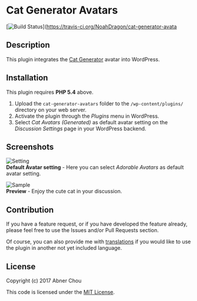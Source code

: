 # Cat Generator Avatars

[![Build Status](https://travis-ci.org/NoahDragon/cat-generator-avatars.svg?branch=master)](https://travis-ci.org/NoahDragon/cat-generator-avata

## Description

This plugin integrates the [Cat Generator](http://www.peppercarrot.com/en/article391/cat-avatar-generator) avatar into WordPress.

## Installation

This plugin requires **PHP 5.4** above.

1. Upload the `cat-generator-avatars` folder to the `/wp-content/plugins/` directory on your web server.
2. Activate the plugin through the _Plugins_ menu in WordPress.
3. Select _Cat Avatars (Generated)_ as default avatar setting on the _Discussion Settings_ page in your WordPress backend.

## Screenshots

![Setting](resources/assets/screenshot-1.jpg)  
**Default Avatar setting** - Here you can select _Adorable Avatars_ as default avatar setting.

![Sample](resources/assets/screenshot-2.jpg)  
**Preview** - Enjoy the cute cat in your discussion.


## Contribution

If you have a feature request, or if you have developed the feature already, please feel free to use the Issues and/or Pull Requests section.

Of course, you can also provide me with [translations](https://translate.wordpress.org/projects/wp-plugins/cat-generator-avatars) if you would like to use the plugin in another not yet included language.

## License

Copyright (c) 2017 Abner Chou

This code is licensed under the [MIT License](LICENSE).


